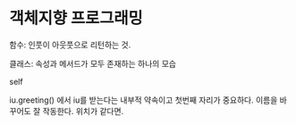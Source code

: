 # 객체지향 프로그래밍

함수: 인풋이 아웃풋으로 리턴하는 것.

클래스: 속성과 메서드가 모두 존재하는 하나의 모습



self 

iu.greeting() 에서 iu를 받는다는 내부적 약속이고 첫번째 자리가 중요하다. 이름을 바꾸어도 잘 작동한다. 위치가 같다면.